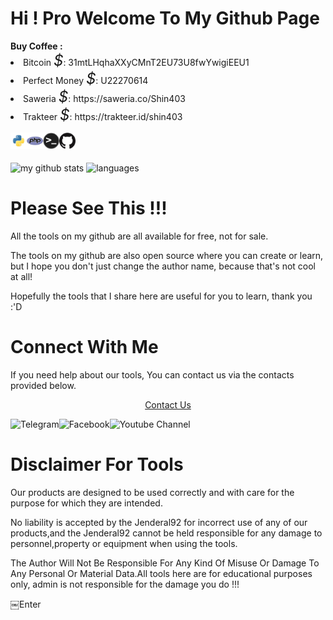 <h1>Hi ! Pro Welcome To My Github Page</h1>
<!-- To Buy Coffee -->
<b>Buy Coffee :</b>

<li>Bitcoin <i style="font-size:24px">$</i>: 31mtLHqhaXXyCMnT2EU73U8fwYwigiEEU1 
</li>
<li>Perfect Money <i style="font-size:24px">$</i>: U22270614
</li>
<li>Saweria <i style="font-size:24px">$</i>: https://saweria.co/Shin403
</li>
<li>Trakteer <i style="font-size:24px">$</i>: https://trakteer.id/shin403
</li>

</p>
<!-- - -->
<p align="left">
<img align="left" alt="Python" width="26px" src="https://raw.githubusercontent.com/github/explore/80688e429a7d4ef2fca1e82350fe8e3517d3494d/topics/python/python.png" />
<img align="left" alt="Php" width="26px" src="https://raw.githubusercontent.com/github/explore/80688e429a7d4ef2fca1e82350fe8e3517d3494d/topics/php/php.png" />
<img align="left" alt="Terminal" width="26px" src="https://raw.githubusercontent.com/github/explore/80688e429a7d4ef2fca1e82350fe8e3517d3494d/topics/terminal/terminal.png" />
<img align="left" alt="GitHub" width="26px" src="https://raw.githubusercontent.com/github/explore/78df643247d429f6cc873026c0622819ad797942/topics/github/github.png" />
</p>
<br></br>
<!-- status codes -->
<p align="left">
<img src="https://github-readme-stats.vercel.app/api/top-langs/?username=Jenderal92&layout=compact" alt="my github stats" width="420"/>&nbsp;<img src="https://github-readme-stats.vercel.app/api?username=Jenderal92&hide=css,tsql,blade,%20jupyter+notebook&langs_count=10&theme=radical&layout=compact" alt="languages" height="165">
  </p>
</a>
<!-- Please See This !!!-->
<h1>Please See This !!!</h1>
<p align="left">All the tools on my github are all available for free, not for sale.</p>
<p align="left">The tools on my github are also open source where you can create or learn, but I hope you don't just change the author name, because that's not cool at all!  </p>
<p align="left">Hopefully the tools that I share here are useful for you to learn, thank you :'D</p>
</p>
<!-- Connect With Me-->
<h1>Connect With Me</h1>
<p align="left">
If you need help about our tools, You can contact us via the contacts provided below.
</p>
<p align="center">
<a href="https://www.blog-gan.org/p/contact-me.html">Contact Us</a>
</p>
<p align="center">
<a href="https://t.me/Shin_code" rel="nofollow"><img align="left" alt="Telegram" src="https://camo.githubusercontent.com/cf4ed981404024c1adfc79d5575c4edf1836c4fe36b24b03383ece888cef7e29/68747470733a2f2f696d672e736869656c64732e696f2f62616467652f54656c656772616d2d3243413545303f7374796c653d666f722d7468652d6261646765266c6f676f3d74656c656772616d266c6f676f436f6c6f723d7768697465" data-canonical-src="https://img.shields.io/badge/Telegram-2CA5E0?style=for-the-badge&amp;logo=telegram&amp;logoColor=white" style="max-width: 100%;"></a>
<a href="https://facebook.com/Shin403" rel="nofollow"><img align="left" alt="Facebook" src="https://camo.githubusercontent.com/cf4ed981404024c1adfc79d5575c4edf1836c4fe36b24b03383ece888cef7e29/68747470733a2f2f696d672e736869656c64732e696f2f62616467652f54656c656772616d2d3243413545303f7374796c653d666f722d7468652d6261646765266c6f676f3d74656c656772616d266c6f676f436f6c6f723d7768697465" data-canonical-src="https://img.shields.io/badge/Facebook-1877F2?style=for-the-badge&logo=facebook&logoColor=white" style="max-width: 100%;"></a>
<a href="https://m.youtube.com/channel/UCKf6FCKYuFUeG5D_SiAsQiQ/" rel="nofollow"><img align="left" alt="Youtube Channel" src="https://camo.githubusercontent.com/d79c5549652f9c7690992eb49571d216a70a480681561cbd93bfbfc77c491e54/68747470733a2f2f696d672e736869656c64732e696f2f62616467652f596f75547562652d4646303030303f7374796c653d666f722d7468652d6261646765266c6f676f3d796f7574756265266c6f676f436f6c6f723d7768697465" data-canonical-src="https://img.shields.io/badge/YouTube-FF0000?style=for-the-badge&amp;logo=youtube&amp;logoColor=white" style="max-width: 100%;"></a>
</p>
<!-- Disclaimer For Tools-->
<br><h1>Disclaimer For Tools</h1>
<p align="left">Our products are designed to be used correctly and with care for the purpose for which they are intended.</p>
<p align="left">No liability is accepted by the Jenderal92 for incorrect use of any of our products,and the Jenderal92 cannot be held responsible for any damage to personnel,property or equipment when using the tools.</p>
<p align="left">The Author Will Not Be Responsible For Any Kind Of Misuse Or Damage To Any Personal Or Material Data.All tools here are for educational purposes only, admin is not responsible for the damage you do !!!  </p>
￼Enter
